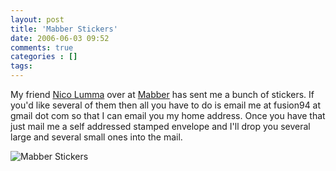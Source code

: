 ```yaml
---
layout: post
title: 'Mabber Stickers'
date: 2006-06-03 09:52
comments: true
categories : []
tags:
---
```

My friend <a href="http://lumma.de/">Nico Lumma</a> over at <a href="http://mabber.com">Mabber</a> has sent me a bunch of stickers. If you'd like several of them then all you have to do is email me at fusion94 at gmail dot com so that I can email you my home address. Once you have that just mail me a self addressed stamped envelope and I'll drop you several large and several small ones into the mail.

<img src="/images/mabber.jpg" alt="Mabber Stickers" />

